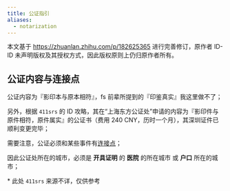 ```yaml
---
title: 公证指引
aliases:
  - notarization
---
```


本文基于 <https://zhuanlan.zhihu.com/p/182625365> 进行完善修订，原作者 ID-ID 未声明版权及其授权方式，因此版权原则上仍归原作者所有。

## 公证内容与连接点

公证内容为『影印本与原本相符』，fs 前辈所提到的『印鉴真实』我这里做不了；

另外，根据 `411srs` 的 ID 攻略，其在“上海东方公证处”申请的内容为『影印件与原件相符，原件属实』的公证书（费用 240 CNY，历时一个月），其深圳证件已顺利变更完毕；

需要注意，公证必须和某些事件有[连接点](https://baike.baidu.com/item/连接点)；

因此公证处所在的城市，必须是 **开具证明** 的 **医院** 的所在城市 或 **户口** 所在的城市；

\* 此处 `411srs` 来源不详，仅供参考
